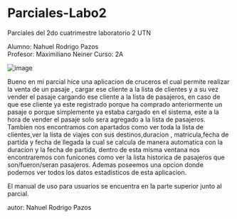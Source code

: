 # Parciales-Labo2
Parciales del 2do cuatrimestre laboratorio 2 UTN


Alumno: Nahuel Rodrigo Pazos                 
Profesor: Maximiliano Neiner
Curso: 2A


![image](https://user-images.githubusercontent.com/98673588/197371930-6ea6537b-369c-4995-8bd2-0bdd58e8e667.png)


Bueno en mi parcial hice una aplicacion de cruceros el cual permite realizar la venta de un pasaje , cargar ese cliente a la lista de clientes y a su vez vender el pasaje cargando ese cliente a la lista de pasajeros, en caso de que ese cliente ya este registrado porque ha comprado anteriormente un pasaje o porque simplemente ya estaba cargado en el sistema, este a la hora de vender el pasaje solo sera agregado a la lista de pasajeros.
Tambien nos encontramos con apartados como ver toda la lista de clientes,ver la lista de viajes con sus destinos,duracion , matricula,fecha de partida y fecha de llegada la cual se calcula de manera automatica con la duracion y la fecha de partida, dentro de esta misma ventana nos encontraremos con funicones como ver la lista historica de pasajeros que son/fueron/seran pasajeros.
Ademas poseemos una opcion donde podemos ver todos los datos estadisticos de esta aplicacion.

El manual de uso para usuarios se encuentra en la parte superior junto al parcial.

autor: Nahuel Rodrigo Pazos
